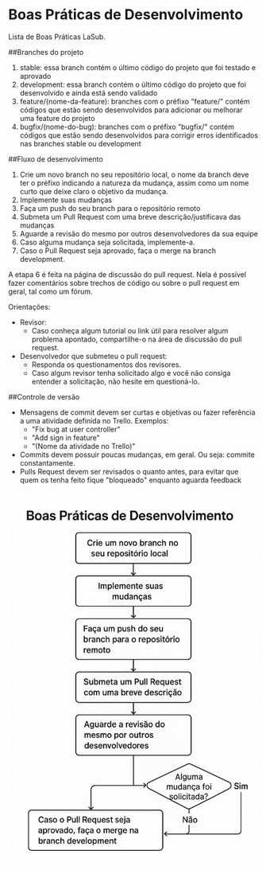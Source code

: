 # Boas Práticas de Desenvolvimento
Lista de Boas Práticas LaSub.

##Branches do projeto
1. stable: essa branch contém o último código do projeto que foi testado e aprovado
2. development: essa branch contém o último código do projeto que foi desenvolvido e ainda está sendo validado
3. feature/(nome-da-feature): branches com o préfixo "feature/" contém códigos que estão sendo desenvolvidos para adicionar ou melhorar uma feature do projeto
4. bugfix/(nome-do-bug): branches com o préfixo "bugfix/" contém códigos que estão sendo desenvolvidos para corrigir erros identificados nas branches stable ou development

##Fluxo de desenvolvimento
1. Crie um novo branch no seu repositório local, o nome da branch deve ter o préfixo indicando a natureza da mudança, assim como um nome curto que deixe claro o objetivo da mudança.
2. Implemente suas mudanças
3. Faça um push do seu branch para o repositório remoto
4. Submeta um Pull Request com uma breve descrição/justificava das mudanças
5. Aguarde a revisão do mesmo por outros desenvolvedores da sua equipe
6. Caso alguma mudança seja solicitada, implemente-a.
7. Caso o Pull Request seja aprovado, faça o merge na branch development.

A etapa 6 é feita na página de discussão do pull request. Nela é possível fazer comentários sobre trechos de código ou sobre o pull request em geral, tal como um fórum.

Orientações:
- Revisor:
  - Caso conheça algum tutorial ou link útil para resolver algum problema apontado, compartilhe-o na área de discussão do pull request.
- Desenvolvedor que submeteu o pull request:
  - Responda os questionamentos dos revisores.
  - Caso algum revisor tenha solicitado algo e você não consiga entender a solicitação, não hesite em questioná-lo.


##Controle de versão
- Mensagens de commit devem ser curtas e objetivas ou fazer referência a uma atividade definida no Trello. Exemplos:
  - "Fix bug at user controller"
  - "Add sign in feature"
  - "(Nome da atividade no Trello)"
- Commits devem possuir poucas mudanças, em geral. Ou seja: commite constantamente.
- Pulls Request devem ser revisados o quanto antes, para evitar que quem os tenha feito fique "bloqueado" enquanto aguarda feedback

![Fluxograma de boas práticas](https://github.com/LuisLima2002/boas-praticas/blob/main/fluxograma.jpg?raw=true)
